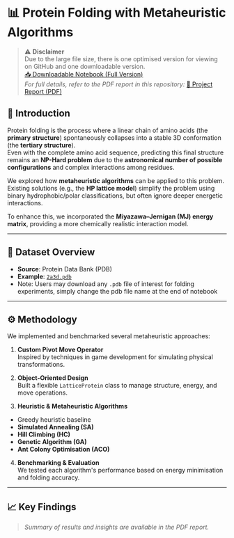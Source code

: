 # 📊 Protein Folding with Metaheuristic Algorithms

> ⚠️ **Disclaimer**  
> Due to the large file size, there is one optimised version for viewing on GitHub and one downloadable version.  
> [📥 Downloadable Notebook (Full Version)](https://github.com/realestzeyu/Algorithms-Protein-Folding/blob/main/Protein%20Folding%20Main%20File%20with%202a3d.ipynb)  
> _For full details, refer to the PDF report in this repository:_ [📄 Project Report (PDF)](https://github.com/realestzeyu/Algorithms-Protein-Folding/blob/main/HST%20Final%20Report.pdf)


## 📌 Introduction  
Protein folding is the process where a linear chain of amino acids (the **primary structure**) spontaneously collapses into a stable 3D conformation (the **tertiary structure**).  
Even with the complete amino acid sequence, predicting this final structure remains an **NP-Hard problem** due to the **astronomical number of possible configurations** and complex interactions among residues.

We explored how **metaheuristic algorithms** can be applied to this problem.  
Existing solutions (e.g., the **HP lattice model**) simplify the problem using binary hydrophobic/polar classifications, but often ignore deeper energetic interactions.

To enhance this, we incorporated the **Miyazawa–Jernigan (MJ) energy matrix**, providing a more chemically realistic interaction model.

---

## 📂 Dataset Overview  
- **Source**: Protein Data Bank (PDB)  
- **Example**: [`2a3d.pdb`](https://www.rcsb.org/structure/2a3d)  
- Note: Users may download any `.pdb` file of interest for folding experiments, simply change the pdb file name at the end of notebook

---

## ⚙️ Methodology  

We implemented and benchmarked several metaheuristic approaches:

1. **Custom Pivot Move Operator**  
  Inspired by techniques in game development for simulating physical transformations.

2. **Object-Oriented Design**  
  Built a flexible `LatticeProtein` class to manage structure, energy, and move operations.

3. **Heuristic & Metaheuristic Algorithms**
  - Greedy heuristic baseline  
  - **Simulated Annealing (SA)**  
  - **Hill Climbing (HC)**  
  - **Genetic Algorithm (GA)**  
  - **Ant Colony Optimisation (ACO)**

4. **Benchmarking & Evaluation**  
  We tested each algorithm's performance based on energy minimisation and folding accuracy.

---

## 📈 Key Findings  
> _Summary of results and insights are available in the PDF report._

